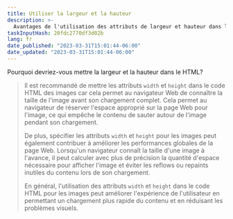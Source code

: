 ```yaml
---
title: Utiliser la largeur et la hauteur
description: >-
  Avantages de l'utilisation des attributs de largeur et hauteur dans le code HTML
taskInputHash: 20fdc2770df3d02b
lang: fr
date_published: "2023-03-31T15:01:44-06:00"
date_updated: "2023-03-31T15:01:44-06:00"
---
```

Pourquoi devriez-vous mettre la largeur et la hauteur dans le HTML?

> Il est recommandé de mettre les attributs `width` et `height` dans le code HTML des images car cela permet au navigateur Web de connaître la taille de l'image avant son chargement complet. Cela permet au navigateur de réserver l'espace approprié sur la page Web pour l'image, ce qui empêche le contenu de sauter autour de l'image pendant son chargement.
> 
> De plus, spécifier les attributs `width` et `height` pour les images peut également contribuer à améliorer les performances globales de la page Web. Lorsqu'un navigateur connaît la taille d'une image à l'avance, il peut calculer avec plus de précision la quantité d'espace nécessaire pour afficher l'image et éviter les reflows ou repaints inutiles du contenu lors de son chargement.
> 
> En général, l'utilisation des attributs `width` et `height` dans le code HTML pour les images peut améliorer l'expérience de l'utilisateur en permettant un chargement plus rapide du contenu et en réduisant les problèmes visuels.

